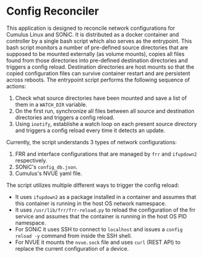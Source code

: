 # Config Reconciler 

This application is designed to reconcile network configurations for Cumulus Linux and SONiC. It is distributed as a docker container and controller by a single bash script which also serves as the entrypoint. This bash script monitors a number of pre-defined source directories that are supposed to be mounted externally (as volume mounts), copies all files found from those directories into pre-defined destination directories and triggers a config reload. Destination directories are host mounts so that the copied configuration files can survive container restart and are persistent across reboots. The entrypoint script performs the following sequence of actions:

1. Check what source directories have been mounted and save a list of them in a `WATCH_DIR` variable.
2. On the first run, synchronize all files between all source and destination directories and triggers a config reload.
3. Using `inotify`, establishe a watch loop on each present source directory and triggers a config reload every time it detects an update.

Currently, the script understands 3 types of network configurations:

1. FRR and interface configurations that are managed by `frr` and `ifupdown2` respectively.
2. SONiC's `config_db.json`.
3. Cumulus's NVUE yaml file.

The script utilizes multiple different ways to trigger the config reload:

* It uses `ifupdown2` as a package installed in a container and assumes that this container is running in the host OS network namespace.
* It uses `/usr/lib/frr/frr-reload.py` to reload the configuration of the frr service and assumes that the container is running in the host OS PID namespace.
* For SONiC it uses SSH to connect to `localhost` and issues a `config reload -y` command from inside the SSH shell.
* For NVUE it mounts the `nvue.sock` file and uses `curl` (REST API) to replace the current configuration of a device.